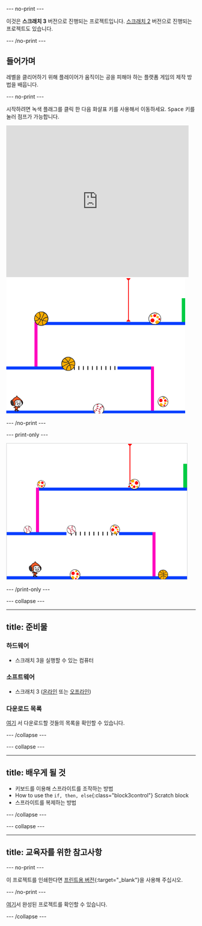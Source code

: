 \--- no-print \---

이것은 **스크래치 3** 버전으로 진행되는 프로젝트입니다. [스크래치 2](https://projects.raspberrypi.org/en/projects/dodgeball-scratch2) 버전으로 진행되는 프로젝트도 있습니다.

\--- /no-print \---

## 들어가며

레벨을 클리어하기 위해 플레이어가 움직이는 공을 피해야 하는 플랫폼 게임의 제작 방법을 배웁니다.

\--- no-print \---

시작하려면 녹색 플래그를 클릭 한 다음 화살표 키를 사용해서 이동하세요. <kbd>Space</kbd> 키를 눌러 점프가 가능합니다.

<div class="scratch-preview">
  <iframe allowtransparency="true" width="485" height="402" src="https://scratch.mit.edu/projects/embed/251809924/?autostart=false" frameborder="0" scrolling="no"></iframe>
  <img src="images/dodge-final.png">
</div>

\--- /no-print \---

\--- print-only \---

![게임이 실행되고 있는 모습](images/dodgeball-showcase.png)

\--- /print-only \---

\--- collapse \---

* * *

## title: 준비물

### 하드웨어

+ 스크래치 3을 실행할 수 있는 컴퓨터

### 소프트웨어

+ 스크래치 3 ([온라인](https://scratch.mit.edu/projects/editor/) 또는 [오프라인](https://scratch.mit.edu/download/))

### 다운로드 목록

[여기](http://rpf.io/p/en/dodgeball-go) 서 다운로드할 것들의 목록을 확인할 수 있습니다.

\--- /collapse \---

\--- collapse \---

* * *

## title: 배우게 될 것

+ 키보드를 이용해 스프라이트를 조작하는 방법
+ How to use the `if, then, else`{:class="block3control"} Scratch block
+ 스프라이트를 복제하는 방법

\--- /collapse \---

\--- collapse \---

* * *

## title: 교육자를 위한 참고사항

\--- no-print \---

이 프로젝트를 인쇄한다면 [프린트용 버전](https://projects.raspberrypi.org/en/projects/dodgeball/print){:target="_blank"}을 사용해 주십시오.

\--- /no-print \---

[여기](http://rpf.io/p/en/dodgeball-get)서 완성된 프로젝트를 확인할 수 있습니다.

\--- /collapse \---